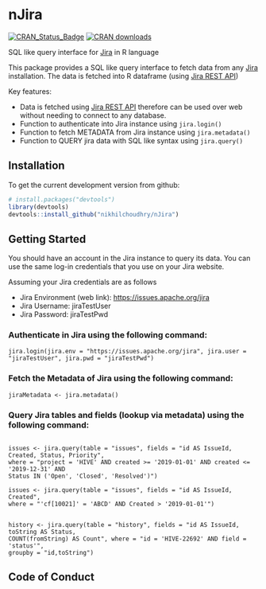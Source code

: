# nJira

[![CRAN_Status_Badge](http://www.r-pkg.org/badges/version/nJira?color=brightgreen)](https://cran.r-project.org/package=nJira)
[![CRAN downloads](http://cranlogs.r-pkg.org/badges/grand-total/nJira?color=brightgreen)](http://cranlogs.r-pkg.org/badges/grand-total/nJira)

SQL like query interface for [Jira](https://www.atlassian.com/software/jira) in R language

This package provides a SQL like query interface to fetch data from any [Jira](https://www.atlassian.com/software/jira) installation. The data is fetched into R dataframe (using [Jira REST API](https://developer.atlassian.com/cloud/jira/platform/rest/v2/))

Key features:
  * Data is fetched using [Jira REST API](https://developer.atlassian.com/cloud/jira/platform/rest/v2/) therefore can be used over web without needing to connect to any database.
  * Function to authenticate into Jira instance using `jira.login()`
  * Function to fetch METADATA from Jira instance using `jira.metadata()`
  * Function to QUERY jira data with SQL like syntax using `jira.query()`
  
  
## Installation

To get the current development version from github:

```R
# install.packages("devtools")
library(devtools)
devtools::install_github("nikhilchoudhry/nJira")
```

## Getting Started
You should have an account in the Jira instance to query its data. You can use the same log-in credentials that you use on your Jira website.

Assuming your Jira credentials are as follows

  * Jira Environment (web link): https://issues.apache.org/jira
  * Jira Username: jiraTestUser
  * Jira Password: jiraTestPwd

### Authenticate in Jira using the following command:
```{r}
jira.login(jira.env = "https://issues.apache.org/jira", jira.user = "jiraTestUser", jira.pwd = "jiraTestPwd")
```
### Fetch the Metadata of Jira using the following command:
```{r}
jiraMetadata <- jira.metadata()
```

### Query Jira tables and fields (lookup via metadata) using the following command:
```{r}

issues <- jira.query(table = "issues", fields = "id AS IssueId, Created, Status, Priority", 
where = "project = 'HIVE' AND created >= '2019-01-01' AND created <= '2019-12-31' AND 
Status IN ('Open', 'Closed', 'Resolved')")

issues <- jira.query(table = "issues", fields = "id AS IssueId, Created", 
where = "'cf[10021]' = 'ABCD' AND Created > '2019-01-01'")


history <- jira.query(table = "history", fields = "id AS IssueId, toString AS Status, 
COUNT(fromString) AS Count", where = "id = 'HIVE-22692' AND field = 'status'", 
groupby = "id,toString")

```



## Code of Conduct